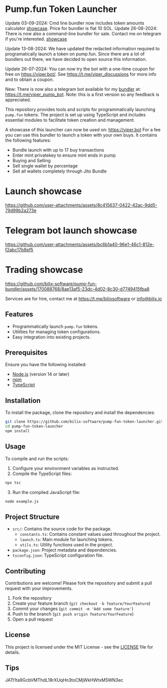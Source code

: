 
# Pump.fun Token Launcher
Update 03-09-2024: Cmd line bundler now includes token amounts calculator [showcase](https://streamable.com/saj2ro). Price for bundler is flat 10 SOL.
Update 26-08-2024: There is now also a command-line bundler for sale. Contact me on telegram if you're interested. [showcase](https://streamable.com/46042a)

Update 13-08-2024: We have updated the redacted information required to programatically launch a token on pump.fun. Since there are a lot of bundlers out there, we have decided to open source this information.

Update 26-07-2024: You can now try the bot with a one-time coupon for free on https://viper.bot/. See https://t.me/viper_discussions for more info and to obtain a coupon.

New: There is now also a telegram bot available for my [bundler]([https://nodejs.org/](https://github.com/bilix-software/pump-fun-bundler)) at: https://t.me/viper_pump_bot.  Note: this is a first version so any feedback is appreciated.

This repository provides tools and scripts for programmatically launching `pump.fun` tokens. The project is set up using TypeScript and includes essential modules to facilitate token creation and management.

A showcase of this launcher can now be used on: https://viper.bot
For a fee you can use this bundler to launch a token with your own buys.
It contains the following features:
  - Bundle launch with up to 17 buy transactions
  - Enter mint privatekey to ensure mint ends in pump
  - Buying and Selling
  - Sell single wallet by percentage
  - Sell all wallets completely through Jito Bundle

# Launch showcase
https://github.com/user-attachments/assets/8c415637-0422-42ac-9dd5-79d99b2a273e

# Telegram bot launch showcase
https://github.com/user-attachments/assets/bc6b1a40-96e1-46c1-812e-f2abc17b8ef5

# Trading showcase
https://github.com/bilix-software/pump-fun-bundler/assets/170088768/8ae13af5-23dc-4d02-8c30-d7749415fba8

Services are for hire, contact me at https://t.me/bilixsoftware or info@bilix.io
## Features

- Programmatically launch `pump.fun` tokens.
- Utilities for managing token configurations.
- Easy integration into existing projects.

## Prerequisites

Ensure you have the following installed:

- [Node.js](https://nodejs.org/) (version 14 or later)
- [npm](https://www.npmjs.com/)
- [TypeScript](https://www.typescriptlang.org/)

## Installation

To install the package, clone the repository and install the dependencies:

```bash
git clone https://github.com/bilix-software/pump-fun-token-launcher.git
cd pump-fun-token-launcher
npm install
```

## Usage

To compile and run the scripts:

1. Configure your environment variables as instructed.
2. Compile the TypeScript files:

```bash
npx tsc
```

3. Run the compiled JavaScript file:

```bash
node example.js
```

## Project Structure

- `src/`: Contains the source code for the package.
    - `constants.ts`: Contains constant values used throughout the project.
    - `launch.ts`: Main module for launching tokens.
    - `utils.ts`: Utility functions used in the project.
- `package.json`: Project metadata and dependencies.
- `tsconfig.json`: TypeScript configuration file.

## Contributing

Contributions are welcome! Please fork the repository and submit a pull request with your improvements.

1. Fork the repository
2. Create your feature branch (`git checkout -b feature/YourFeature`)
3. Commit your changes (`git commit -m 'Add some feature'`)
4. Push to the branch (`git push origin feature/YourFeature`)
5. Open a pull request

## License

This project is licensed under the MIT License - see the [LICENSE](LICENSE) file for details.

## Tips
JATt1ta9GcbVMThdL18rXUqHn3toCMjWkHWtxM5WN3ec

